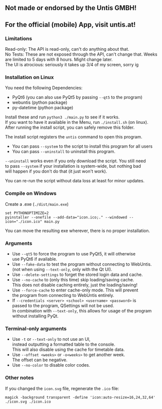 ## Not made or endorsed by the Untis GMBH!
## For the official (mobile) App, visit untis.at!

### Limitations
Read-only: The API is read-only, can't do anything about that.  
No Tests: These are not exposed through the API, can't change that. 
Weeks are limited to 5 days with 8 hours. Might change later.  
The UI is atrocious: seriously it takes up 3/4 of my screen, sorry ig  

### Installation on Linux
You need the following Dependencies:  

* PyQt6 (you can also use PyQt5 by passing `--qt5` to the program)  
* webuntis    (python package)  
* py-datetime (python package)  

Install these and run `python3 ./main.py` to see if it works.  
If you want to have it available in the Menu, run `./install.sh` (on linux).  
After running the install script, you can safely remove this folder.  

The install script registers the `untis` command to open this program.  

* You can pass `--system` to the script to install this program for all users  
* You can pass `--uninstall` to uninstall this program.  

`--uninstall` works even if you only download the script. You still need  
to pass `--system` if your installation is system-wide, but nothing bad  
will happen if you don't do that (it just won't work).  

You can re-run the script without data loss at least for minor updates.  

### Compile on Windows
Create a .exe (`./dist/main.exe`)  
```
set PYTHONOPTIMIZE=2
pyinstaller --onefile --add-data="icon.ico;." --windowed --icon="./icon.ico" main.py
```

You can move the resulting exe wherever, there is no proper installation.  

### Arguments
* Use `--qt5` to force the program to use PyQt5, it will otherwise  
  use PyQt6 if available.  
* Use `--fake-data` to test the program without connecting to WebUntis.  
  (not when using `--text-only`, only with the Qt UI).  
* Use `--delete-settings` to forget the stored login data and cache.  
* Use `--no-cache` to (only this time) skip loading/saving cache.  
  This does not disable caching entirely, just the loading/saving!  
* Use `--force-cache` to enter cache-only mode. This will prevent  
  the program from connecting to WebUntis entirely.  
* If `--credentials <server> <school> <username> <password>` is  
  passed to the program, QSettings will not be used.  
  In combination with `--text-only`, this allows for usage of the program  
  without installing PyQt.  

### Terminal-only arguments
* Use `-t` or `--text-only` to not use an UI,  
  instead outputting a formatted table to the console.  
  This will also disable using the cache for timetable data.  
* Use `--offset <weeks>` or `-o<weeks>` to get another week.  
  The offset can be negative.  
* Use `--no-color` to disable color codes.  

### Other notes
If you changed the `icon.svg` file, regenerate the `.ico` file:  
```
magick -background transparent -define 'icon:auto-resize=16,24,32,64' ./icon.svg ./icon.ico
```
